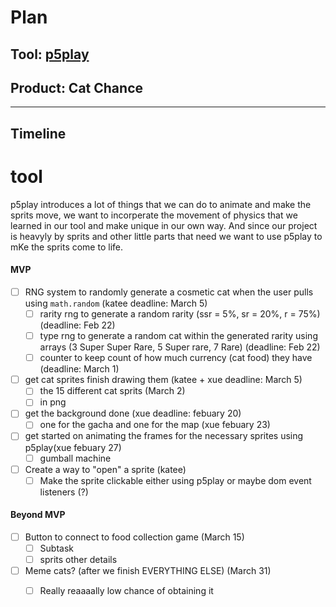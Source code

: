 # Plan

## Tool: [p5play](https://p5play.org/index.html)
## Product: Cat Chance

---

## Timeline

# tool 

p5play introduces a lot of things that we can do to animate and make the sprits move, we want to incorperate the movement of physics that we learned in our tool and make unique in our own way.
And since our project is heavyly by sprits and other little parts that need we want to use p5play to mKe the sprits come to life.
#### MVP

- [ ] RNG system to randomly generate a cosmetic cat when the user pulls using `math.random` (katee deadline: March 5)
  - [ ] rarity rng to generate a random rarity (ssr = 5%, sr = 20%, r = 75%) (deadline: Feb 22)
  - [ ] type rng to generate a random cat within the generated rarity using arrays (3 Super Super Rare, 5 Super rare, 7 Rare) (deadline: Feb 22)
  - [ ] counter to keep count of how much currency (cat food) they have (deadline: March 1)

- [ ] get cat sprites finish drawing them (katee + xue deadline: March 5)
  - [ ] the 15 different cat sprits (March 2)
  - [ ] in png
- [ ] get the background done (xue deadline: febuary 20)
  - [ ] one for the gacha and one for the map (xue febuary 23)
- [ ] get started on animating the frames for the necessary sprites using p5play(xue febuary 27)
  - [ ] gumball machine
        
- [ ] Create a way to "open" a sprite (katee)
  - [ ] Make the sprite clickable either using p5play or maybe dom event listeners (?)

#### Beyond MVP

- [ ] Button to connect to food collection game (March 15)
  - [ ] Subtask
  - [ ] sprits other details

- [ ] Meme cats? (after we finish EVERYTHING ELSE) (March 31)
  - [ ] Really reaaaally low chance of obtaining it


<!-- EXAMPLE

## Tool: APIs
## Product: Green Glass Door riddle app

## Timeline

### MVP

- [ ] Front-end
  - [x] Webpage to collect input from user (deadline: 4/15)
  - [ ] Webpage to display "yes, but a ___ can't" or "no, but a ___ can" (deadline: 5/1)
- [x] Back-end
  - [x] Use regex to test whether or not the word can go through the GGD (deadline: 3/1)
  - [x] Use the Twinword API to find related words (deadline: 3/15)
    - [ ] Iterate through the words until an opposite example can be found (deadline: 4/1)

#### Beyond MVP

- [ ] Use another API to make sure the opposite example is a noun
- [ ] Automate notification of API limit to make sure I don’t exceed free quota
- [ ] A multiple choice quizzer that will test the user’s knowledge of the solution

-->





<!-- DO NOT USE THIS YET

| Name | Glows | Grows |
| -------- | ------- | ------- |
|   |   |
|   |   |
|   |   |
|   |   |
|   |   |
|   |   |

-->
